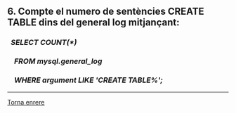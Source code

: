 ## 6. Compte el numero de sentències CREATE TABLE dins del general log mitjançant:
### &nbsp;&nbsp;_SELECT COUNT(*)_  
### &nbsp;&nbsp;&nbsp;&nbsp;_FROM mysql.general_log_  
### &nbsp;&nbsp;&nbsp;&nbsp;_WHERE argument LIKE 'CREATE TABLE%';_




***
[Torna enrere](https://github.com/Josep88/MP10UF2-A2)
